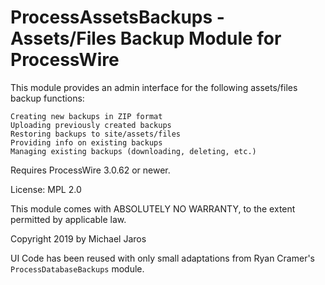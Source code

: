 # ProcessAssetsBackups - Assets/Files Backup Module for ProcessWire

This module provides an admin interface for the following assets/files backup functions:

    Creating new backups in ZIP format
    Uploading previously created backups
    Restoring backups to site/assets/files
    Providing info on existing backups
    Managing existing backups (downloading, deleting, etc.)

Requires ProcessWire 3.0.62 or newer.

License: MPL 2.0

This module comes with ABSOLUTELY NO WARRANTY, to the extent permitted by applicable law.

Copyright 2019 by Michael Jaros

UI Code has been reused with only small adaptations from Ryan Cramer's `ProcessDatabaseBackups` module.
